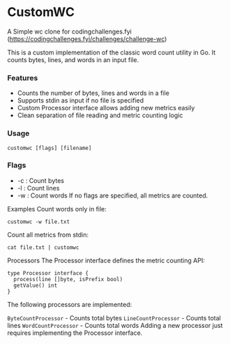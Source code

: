 # CustomWC
A Simple wc clone for codingchallenges.fyi (https://codingchallenges.fyi/challenges/challenge-wc)

This is a custom implementation of the classic word count utility in Go. It counts bytes, lines, and words in an input file.

### Features
- Counts the number of bytes, lines and words in a file
- Supports stdin as input if no file is specified
- Custom Processor interface allows adding new metrics easily
- Clean separation of file reading and metric counting logic

### Usage
`customwc [flags] [filename]`



### Flags
- -c : Count bytes
- -l : Count lines
- -w : Count words
If no flags are specified, all metrics are counted.

Examples
Count words only in file:

`customwc -w file.txt`



Count all metrics from stdin:

`cat file.txt | customwc`



Processors
The Processor interface defines the metric counting API:

```
type Processor interface {
  process(line []byte, isPrefix bool) 
  getValue() int
}
```


The following processors are implemented:

`ByteCountProcessor` - Counts total bytes
`LineCountProcessor` - Counts total lines
`WordCountProcessor` - Counts total words
Adding a new processor just requires implementing the Processor interface.
